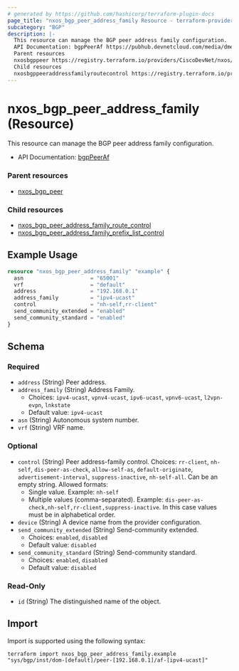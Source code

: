 ```yaml
---
# generated by https://github.com/hashicorp/terraform-plugin-docs
page_title: "nxos_bgp_peer_address_family Resource - terraform-provider-nxos"
subcategory: "BGP"
description: |-
  This resource can manage the BGP peer address family configuration.
  API Documentation: bgpPeerAf https://pubhub.devnetcloud.com/media/dme-docs-10-2-2/docs/Routing%20and%20Forwarding/bgp:PeerAf/
  Parent resources
  nxosbgppeer https://registry.terraform.io/providers/CiscoDevNet/nxos/latest/docs/resources/bgp_peer
  Child resources
  nxosbgppeeraddressfamilyroutecontrol https://registry.terraform.io/providers/CiscoDevNet/nxos/latest/docs/resources/bgp_peer_address_family_route_controlnxosbgppeeraddressfamilyprefixlist_control https://registry.terraform.io/providers/CiscoDevNet/nxos/latest/docs/resources/bgp_peer_address_family_prefix_list_control
---
```


# nxos_bgp_peer_address_family (Resource)

This resource can manage the BGP peer address family configuration.

- API Documentation: [bgpPeerAf](https://pubhub.devnetcloud.com/media/dme-docs-10-2-2/docs/Routing%20and%20Forwarding/bgp:PeerAf/)

### Parent resources

- [nxos_bgp_peer](https://registry.terraform.io/providers/CiscoDevNet/nxos/latest/docs/resources/bgp_peer)

### Child resources

- [nxos_bgp_peer_address_family_route_control](https://registry.terraform.io/providers/CiscoDevNet/nxos/latest/docs/resources/bgp_peer_address_family_route_control)
- [nxos_bgp_peer_address_family_prefix_list_control](https://registry.terraform.io/providers/CiscoDevNet/nxos/latest/docs/resources/bgp_peer_address_family_prefix_list_control)

## Example Usage

```terraform
resource "nxos_bgp_peer_address_family" "example" {
  asn                     = "65001"
  vrf                     = "default"
  address                 = "192.168.0.1"
  address_family          = "ipv4-ucast"
  control                 = "nh-self,rr-client"
  send_community_extended = "enabled"
  send_community_standard = "enabled"
}
```

<!-- schema generated by tfplugindocs -->
## Schema

### Required

- `address` (String) Peer address.
- `address_family` (String) Address Family.
  - Choices: `ipv4-ucast`, `vpnv4-ucast`, `ipv6-ucast`, `vpnv6-ucast`, `l2vpn-evpn`, `lnkstate`
  - Default value: `ipv4-ucast`
- `asn` (String) Autonomous system number.
- `vrf` (String) VRF name.

### Optional

- `control` (String) Peer address-family control. Choices: `rr-client`, `nh-self`, `dis-peer-as-check`, `allow-self-as`, `default-originate`, `advertisement-interval`, `suppress-inactive`, `nh-self-all`. Can be an empty string. Allowed formats:
  - Single value. Example: `nh-self`
  - Multiple values (comma-separated). Example: `dis-peer-as-check,nh-self,rr-client,suppress-inactive`. In this case values must be in alphabetical order.
- `device` (String) A device name from the provider configuration.
- `send_community_extended` (String) Send-community extended.
  - Choices: `enabled`, `disabled`
  - Default value: `disabled`
- `send_community_standard` (String) Send-community standard.
  - Choices: `enabled`, `disabled`
  - Default value: `disabled`

### Read-Only

- `id` (String) The distinguished name of the object.

## Import

Import is supported using the following syntax:

```shell
terraform import nxos_bgp_peer_address_family.example "sys/bgp/inst/dom-[default]/peer-[192.168.0.1]/af-[ipv4-ucast]"
```
